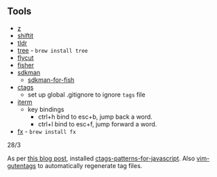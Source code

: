 ## Tools
- [z](https://github.com/rupa/z)
- [shiftit](https://github.com/fikovnik/ShiftIt)
- [tldr](https://www.npmjs.com/package/tldr)
- [tree](http://mama.indstate.edu/users/ice/tree/) - `brew install tree`
- [flycut](https://github.com/TermiT/Flycut)
- [fisher](https://github.com/jorgebucaran/fisher)
- [sdkman](https://sdkman.io/)
  - [sdkman-for-fish](https://github.com/reitzig/sdkman-for-fish)
- [ctags](https://formulae.brew.sh/formula/ctags)
  - set up global .gitignore to ignore `tags` file
- [iterm](https://iterm2.com/)
  - key bindings
    - ctrl+h bind to esc+b, jump back a word.
    - ctrl+l bind to esc+f, jump forward a word.
- [fx](https://fx.wtf/) - `brew install fx`

28/3

As per [this blog post](https://medium.com/trabe/navigate-es6-projects-with-vim-using-ctags-948d114b94f3), installed [ctags-patterns-for-javascript](https://github.com/romainl/ctags-patterns-for-javascript). Also [vim-gutentags](https://github.com/ludovicchabant/vim-gutentags) to automatically regenerate tag files.

